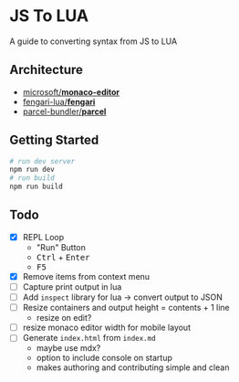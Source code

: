 # JS To LUA

A guide to converting syntax from JS to LUA

## Architecture

* [microsoft/**monaco-editor**](https://github.com/Microsoft/monaco-editor)
* [fengari-lua/**fengari**](https://github.com/fengari-lua/fengari)
* [parcel-bundler/**parcel**](https://github.com/parcel-bundler/parcel)


## Getting Started

```bash
# run dev server
npm run dev
# run build
npm run build
```


## Todo

* [x] REPL Loop
  * "Run" Button
  * <kbd>Ctrl</kbd> + <kbd>Enter</kbd>
  * <kbd>F5</kbd>
* [x] Remove items from context menu
* [ ] Capture print output in lua
* [ ] Add `inspect` library for lua -> convert output to JSON
* [ ] Resize containers and output height = contents + 1 line
  * resize on edit?
* [ ] resize monaco editor width for mobile layout
* [ ] Generate `index.html` from `index.md`
  * maybe use mdx?
  * option to include console on startup
  * makes authoring and contributing simple and clean
